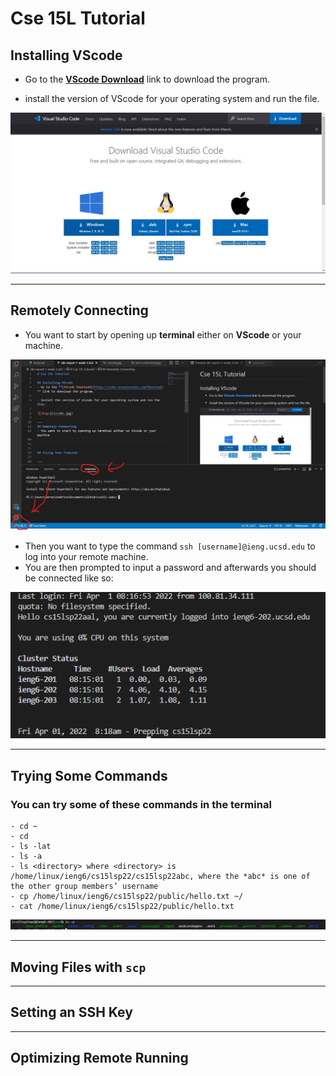 # Cse 15L Tutorial

## Installing VScode
- Go to the **[VScode Download](https://code.visualstudio.com/Download)** link to download the program.

- install the version of VScode for your operating system and run the file.

![image](vscode.jpg)

---
## Remotely Connecting
- You want to start by opening up **terminal** either on **VScode** or your machine.

![image](terminal.jpg)

- Then you want to type the command `ssh [username]@ieng.ucsd.edu` to log into your remote machine.
- You are then prompted to input a password and afterwards you should be connected like so:

![image](login.png)

---
## Trying Some Commands
### You can try some of these commands in the terminal
```
- cd ~
- cd
- ls -lat
- ls -a
- ls <directory> where <directory> is /home/linux/ieng6/cs15lsp22/cs15lsp22abc, where the *abc* is one of the other group members’ username
- cp /home/linux/ieng6/cs15lsp22/public/hello.txt ~/
- cat /home/linux/ieng6/cs15lsp22/public/hello.txt
```
![image](commands.png)

---
## Moving Files with `scp`

---
## Setting an SSH Key

---
## Optimizing Remote Running